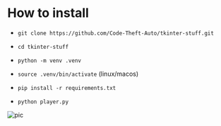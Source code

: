 # How to install

*    `git clone https://github.com/Code-Theft-Auto/tkinter-stuff.git`

*    `cd tkinter-stuff`

*    `python -m venv .venv`

*    `source .venv/bin/activate` (linux/macos)

* `pip install -r requirements.txt`

* `python player.py`

![pic]("./pic/pic.png")